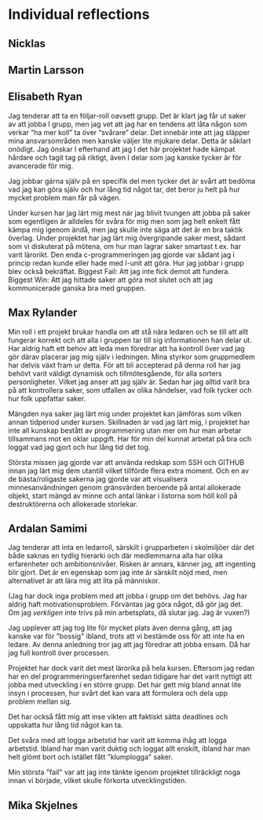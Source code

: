 # Individual reflections

## Nicklas

## Martin Larsson

## Elisabeth Ryan
Jag tenderar att ta en följar-roll oavsett grupp. Det är klart jag får ut saker av att jobba I grupp, men jag vet att jag har en tendens att låta någon som verkar “ha mer koll” ta över “svårare” delar. Det innebär inte att jag släpper mina ansvarsområden men kanske väljer lite mjukare delar. Detta är såklart onödigt. Jag önskar I efterhand att jag I det här projektet hade kämpat hårdare och tagit tag på riktigt, även I delar som jag kanske tycker är för avancerade för mig. 

Jag jobbar gärna själv på en specifik del men tycker det är svårt att bedöma vad jag kan göra själv och hur lång tid något tar, det beror ju helt på hur mycket problem man får på vägen. 

Under kursen har jag lärt mig mest när jag blivit tvungen att jobba på saker som egentligen är alldeles för svåra för mig men som jag helt enkelt fått kämpa mig igenom ändå, men jag skulle inte säga att det är en bra taktik överlag. 
Under projektet har jag lärt mig övergripande saker mest, sådant som vi diskuterat på mötena, om hur man lagrar saker smartast t.ex. har varit lärorikt. Den enda c-programmeringen jag gjorde var sådant jag i princip redan kunde eller hade med l-unit att göra. Hur jag jobbar i grupp blev också bekräftat.
Biggest Fail: Att jag inte fick demot att fundera.
Biggest Win: Att jag hittade saker att göra mot slutet och att jag kommunicerade ganska bra med gruppen.


## Max Rylander
Min roll i ett projekt brukar handla om att stå nära ledaren och se till att allt fungerar korrekt och att alla i gruppen tar till sig informationen han delar ut. Har aldrig haft ett behov att leda men föredrar att ha kontroll över vad jag gör därav placerar jag mig själv i ledningen. Mina styrkor som gruppmedlem har delvis växt fram ur detta. För att bli accepterad på denna roll har jag behövt varit väldigt dynamisk och tillmötesgående, för alla sorters personligheter. Vilket jag anser att jag själv är. Sedan har jag alltid varit bra på att kontrollera saker, som utfallen av olika händelser, vad folk tycker och hur folk uppfattar saker.

Mängden nya saker jag lärt mig under projektet kan jämföras som vilken annan tidperiod under kursen. Skillnaden är vad jag lärt mig, i projektet har inte all kunskap bestått av programmering utan mer om hur man arbetar tillsammans mot en oklar uppgift. Har för min del kunnat arbetat på bra och loggat vad jag gjort och hur lång tid det tog.

Största missen jag gjorde var att använda redskap som SSH och GITHUB innan jag lärt mig dem utantill vilket tillförde flera extra moment. Och en av de bästa/roligaste sakerna jag gjorde var att visualisera minnesanvändningen genom gränsvärden beroende på antal allokerade objekt, start mängd av minne och antal länkar i listorna som höll koll på destruktörerna och allokerade storlekar.
## Ardalan Samimi
Jag tenderar att inta en ledarroll, särskilt i grupparbeten i skolmiljöer där det både saknas en tydlig hierarki och där medlemmarna alla har olika erfarenheter och ambitionsnivåer. Risken är annars, känner jag, att ingenting blir gjort. Det är en egenskap som jag inte är särskilt nöjd med, men alternativet är att lära mig att lita på människor.

(Jag har dock inga problem med att jobba i grupp om det behövs. Jag har aldrig haft motivationsproblem. Förväntas jag göra något, då gör jag det. Om jag _verkligen_ inte trivs på min arbetsplats, då slutar jag. Jag är vuxen?)

Jag upplever att jag tog lite för mycket plats även denna gång, att jag kanske var för "bossig" ibland, trots att vi bestämde oss för att inte ha en ledare. Av denna anledning tror jag att jag föredrar att jobba ensam. Då har jag full kontroll över processen.

Projektet har dock varit det mest lärorika på hela kursen. Eftersom jag redan har en del programmeringserfarenhet sedan tidigare har det varit nyttigt att jobba med utveckling i en större grupp. Det har gett mig bland annat lite insyn i processen, hur svårt det kan vara att  formulera och dela upp problem mellan sig.

Det har också fått mig att inse vikten att faktiskt sätta deadlines och uppskatta hur lång tid något kan ta.

Det svåra med att logga arbetstid har varit att komma ihåg att logga arbetstid. Ibland har man varit duktig och loggat allt enskilt, ibland har man helt glömt bort och istället fått "klumplogga" saker.

Min största "fail" var att jag inte tänkte igenom projektet tillräckligt noga innan vi började, vilket skulle förkorta utvecklingstiden.


## Mika Skjelnes
